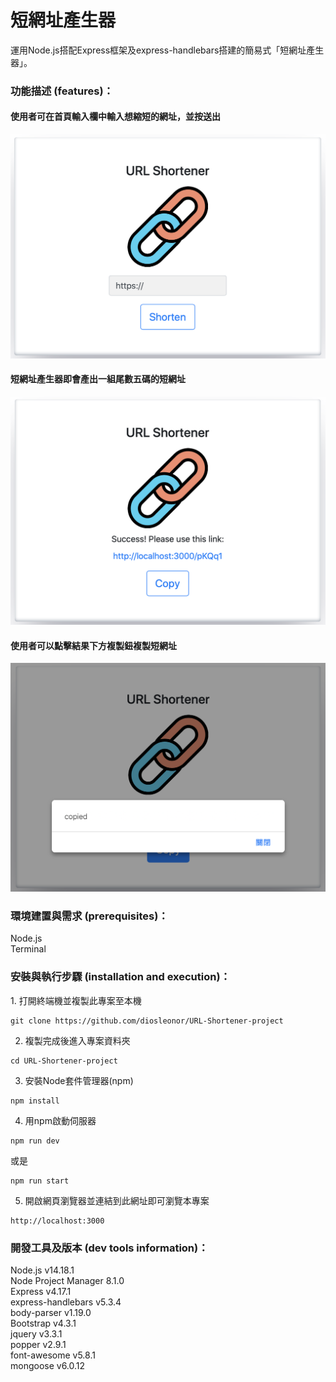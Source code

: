 <h1>短網址產生器</h1>

運用Node.js搭配Express框架及express-handlebars搭建的簡易式「短網址產生器」。

<h3>功能描述 (features)：</h3>
    <h4>使用者可在首頁輸入欄中輸入想縮短的網址，並按送出</h4>
       <p><img src="./pics/A8-短網址產生器-首頁.png" alt="picture"/></p>
    <h4>短網址產生器即會產出一組尾數五碼的短網址</h4>
       <p><img src="./pics/A8-短網址產生器-結果.png" alt="picture"/></p>
    <h4>使用者可以點擊結果下方複製鈕複製短網址</h4>
       <p><img src="./pics/A8-短網址產生器-複製.png" alt="copy"/></p>

<h3>環境建置與需求 (prerequisites)：</h3>
  Node.js<br> 
  Terminal
  
<h3>安裝與執行步驟 (installation and execution)：</h3>
  1. 打開終端機並複製此專案至本機
  <pre><code>git clone https://github.com/diosleonor/URL-Shortener-project</code></pre>
  
  2. 複製完成後進入專案資料夾
  <pre><code>cd URL-Shortener-project</code></pre>
  
  3. 安裝Node套件管理器(npm)
  <pre><code>npm install</code></pre>
  
  4. 用npm啟動伺服器
  <pre><code>npm run dev</code></pre>
  或是
  <pre><code>npm run start</code></pre>

  5. 開啟網頁瀏覽器並連結到此網址即可瀏覽本專案
   <pre><code>http://localhost:3000</code></pre>
  
<h3>開發工具及版本 (dev tools information)：</h3>
  Node.js v14.18.1<br> 
  Node Project Manager 8.1.0<br> 
  Express v4.17.1<br> 
  express-handlebars v5.3.4<br> 
  body-parser v1.19.0<br>
  Bootstrap v4.3.1<br> 
  jquery v3.3.1<br> 
  popper v2.9.1<br> 
  font-awesome v5.8.1<br> 
  mongoose v6.0.12<br>


